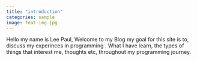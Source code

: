 ```yaml
---
title: "introduction"
categories: sample
image: feat-img.jpg
---
```



Hello my name is Lee Paul, Welcome to my Blog my goal for this site is to, discuss my experinces in programming . What I have learn, the types of things that interest me, thoughts etc, throughout my programming journey.
